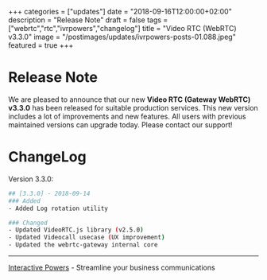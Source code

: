 +++
categories = ["updates"]
date = "2018-09-16T12:00:00+02:00"
description = "Release Note"
draft = false
tags = ["webrtc","rtc","ivrpowers","changelog"]
title = "Video RTC (WebRTC) v3.3.0"
image = "/postimages/updates/ivrpowers-posts-01.088.jpeg"
featured = true
+++

# Release Note

We are pleased to announce that our new **Video RTC (Gateway WebRTC) v3.3.0** has been released for suitable production services. This new version includes a lot of improvements and new features. All users with previous maintained versions can upgrade today. Please contact our support!

# ChangeLog

Version 3.3.0:
```bash
## [3.3.0] - 2018-09-14
### Added
- Added Log rotation utility

### Changed
- Updated VideoRTC.js library (v2.5.0)
- Updated Videocall usecase (UX improvement)
- Updated the webrtc-gateway internal core
```

---
[Interactive Powers](http://www.ivrpowers.com/) - Streamline your business communications

